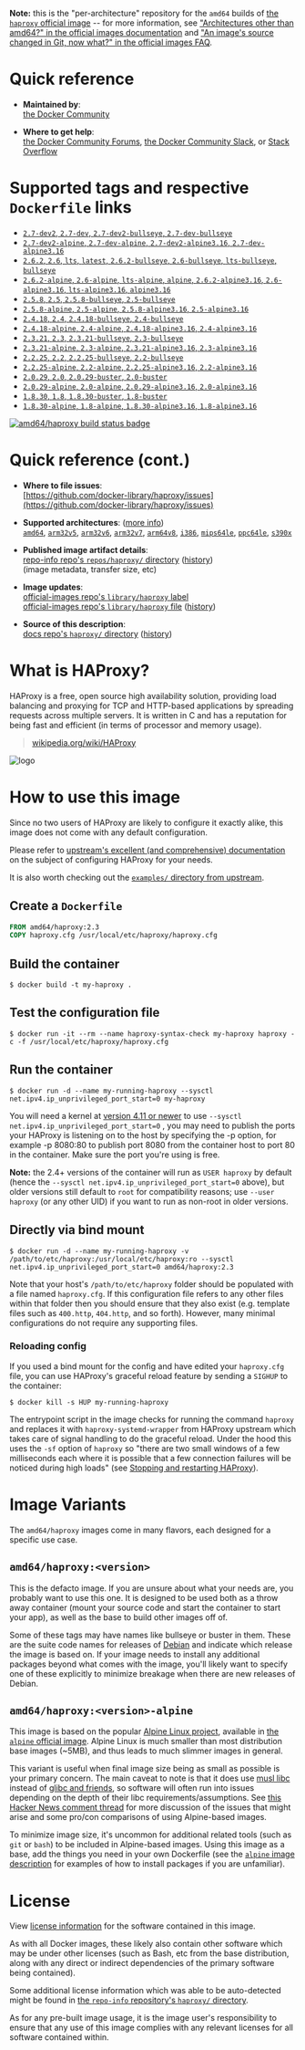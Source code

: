 <!--

********************************************************************************

WARNING:

    DO NOT EDIT "haproxy/README.md"

    IT IS AUTO-GENERATED

    (from the other files in "haproxy/" combined with a set of templates)

********************************************************************************

-->

**Note:** this is the "per-architecture" repository for the `amd64` builds of [the `haproxy` official image](https://hub.docker.com/_/haproxy) -- for more information, see ["Architectures other than amd64?" in the official images documentation](https://github.com/docker-library/official-images#architectures-other-than-amd64) and ["An image's source changed in Git, now what?" in the official images FAQ](https://github.com/docker-library/faq#an-images-source-changed-in-git-now-what).

# Quick reference

-	**Maintained by**:  
	[the Docker Community](https://github.com/docker-library/haproxy)

-	**Where to get help**:  
	[the Docker Community Forums](https://forums.docker.com/), [the Docker Community Slack](https://dockr.ly/slack), or [Stack Overflow](https://stackoverflow.com/search?tab=newest&q=docker)

# Supported tags and respective `Dockerfile` links

-	[`2.7-dev2`, `2.7-dev`, `2.7-dev2-bullseye`, `2.7-dev-bullseye`](https://github.com/docker-library/haproxy/blob/9605d3a0f784d4787a5cdf176fd66d08cbc10cfd/2.7/Dockerfile)
-	[`2.7-dev2-alpine`, `2.7-dev-alpine`, `2.7-dev2-alpine3.16`, `2.7-dev-alpine3.16`](https://github.com/docker-library/haproxy/blob/9605d3a0f784d4787a5cdf176fd66d08cbc10cfd/2.7/alpine/Dockerfile)
-	[`2.6.2`, `2.6`, `lts`, `latest`, `2.6.2-bullseye`, `2.6-bullseye`, `lts-bullseye`, `bullseye`](https://github.com/docker-library/haproxy/blob/f6499157f0b9ca49bf9416631aa069eb617b60b3/2.6/Dockerfile)
-	[`2.6.2-alpine`, `2.6-alpine`, `lts-alpine`, `alpine`, `2.6.2-alpine3.16`, `2.6-alpine3.16`, `lts-alpine3.16`, `alpine3.16`](https://github.com/docker-library/haproxy/blob/f6499157f0b9ca49bf9416631aa069eb617b60b3/2.6/alpine/Dockerfile)
-	[`2.5.8`, `2.5`, `2.5.8-bullseye`, `2.5-bullseye`](https://github.com/docker-library/haproxy/blob/4652e975be3db3a69221e68a103dae4e5891313b/2.5/Dockerfile)
-	[`2.5.8-alpine`, `2.5-alpine`, `2.5.8-alpine3.16`, `2.5-alpine3.16`](https://github.com/docker-library/haproxy/blob/4652e975be3db3a69221e68a103dae4e5891313b/2.5/alpine/Dockerfile)
-	[`2.4.18`, `2.4`, `2.4.18-bullseye`, `2.4-bullseye`](https://github.com/docker-library/haproxy/blob/d8a314a8b07f41e256995557e348800560543c93/2.4/Dockerfile)
-	[`2.4.18-alpine`, `2.4-alpine`, `2.4.18-alpine3.16`, `2.4-alpine3.16`](https://github.com/docker-library/haproxy/blob/d8a314a8b07f41e256995557e348800560543c93/2.4/alpine/Dockerfile)
-	[`2.3.21`, `2.3`, `2.3.21-bullseye`, `2.3-bullseye`](https://github.com/docker-library/haproxy/blob/19765b90c04eeaa485ba7a4b4e9e4fa61ef10fd7/2.3/Dockerfile)
-	[`2.3.21-alpine`, `2.3-alpine`, `2.3.21-alpine3.16`, `2.3-alpine3.16`](https://github.com/docker-library/haproxy/blob/19765b90c04eeaa485ba7a4b4e9e4fa61ef10fd7/2.3/alpine/Dockerfile)
-	[`2.2.25`, `2.2`, `2.2.25-bullseye`, `2.2-bullseye`](https://github.com/docker-library/haproxy/blob/241d8833cfd3498f40cbd733c4fa7bc53d46f5c7/2.2/Dockerfile)
-	[`2.2.25-alpine`, `2.2-alpine`, `2.2.25-alpine3.16`, `2.2-alpine3.16`](https://github.com/docker-library/haproxy/blob/241d8833cfd3498f40cbd733c4fa7bc53d46f5c7/2.2/alpine/Dockerfile)
-	[`2.0.29`, `2.0`, `2.0.29-buster`, `2.0-buster`](https://github.com/docker-library/haproxy/blob/dbe220ea2f7df73b4ac848b3b63af0ec7651cb26/2.0/Dockerfile)
-	[`2.0.29-alpine`, `2.0-alpine`, `2.0.29-alpine3.16`, `2.0-alpine3.16`](https://github.com/docker-library/haproxy/blob/4e20f82ffe32ac00b8ace027321ff8dff4ff9d2e/2.0/alpine/Dockerfile)
-	[`1.8.30`, `1.8`, `1.8.30-buster`, `1.8-buster`](https://github.com/docker-library/haproxy/blob/47dd63fdb9a0674dae6cc2acb3ab4484bb51674a/1.8/Dockerfile)
-	[`1.8.30-alpine`, `1.8-alpine`, `1.8.30-alpine3.16`, `1.8-alpine3.16`](https://github.com/docker-library/haproxy/blob/4e20f82ffe32ac00b8ace027321ff8dff4ff9d2e/1.8/alpine/Dockerfile)

[![amd64/haproxy build status badge](https://img.shields.io/jenkins/s/https/doi-janky.infosiftr.net/job/multiarch/job/amd64/job/haproxy.svg?label=amd64/haproxy%20%20build%20job)](https://doi-janky.infosiftr.net/job/multiarch/job/amd64/job/haproxy/)

# Quick reference (cont.)

-	**Where to file issues**:  
	[https://github.com/docker-library/haproxy/issues](https://github.com/docker-library/haproxy/issues)

-	**Supported architectures**: ([more info](https://github.com/docker-library/official-images#architectures-other-than-amd64))  
	[`amd64`](https://hub.docker.com/r/amd64/haproxy/), [`arm32v5`](https://hub.docker.com/r/arm32v5/haproxy/), [`arm32v6`](https://hub.docker.com/r/arm32v6/haproxy/), [`arm32v7`](https://hub.docker.com/r/arm32v7/haproxy/), [`arm64v8`](https://hub.docker.com/r/arm64v8/haproxy/), [`i386`](https://hub.docker.com/r/i386/haproxy/), [`mips64le`](https://hub.docker.com/r/mips64le/haproxy/), [`ppc64le`](https://hub.docker.com/r/ppc64le/haproxy/), [`s390x`](https://hub.docker.com/r/s390x/haproxy/)

-	**Published image artifact details**:  
	[repo-info repo's `repos/haproxy/` directory](https://github.com/docker-library/repo-info/blob/master/repos/haproxy) ([history](https://github.com/docker-library/repo-info/commits/master/repos/haproxy))  
	(image metadata, transfer size, etc)

-	**Image updates**:  
	[official-images repo's `library/haproxy` label](https://github.com/docker-library/official-images/issues?q=label%3Alibrary%2Fhaproxy)  
	[official-images repo's `library/haproxy` file](https://github.com/docker-library/official-images/blob/master/library/haproxy) ([history](https://github.com/docker-library/official-images/commits/master/library/haproxy))

-	**Source of this description**:  
	[docs repo's `haproxy/` directory](https://github.com/docker-library/docs/tree/master/haproxy) ([history](https://github.com/docker-library/docs/commits/master/haproxy))

# What is HAProxy?

HAProxy is a free, open source high availability solution, providing load balancing and proxying for TCP and HTTP-based applications by spreading requests across multiple servers. It is written in C and has a reputation for being fast and efficient (in terms of processor and memory usage).

> [wikipedia.org/wiki/HAProxy](https://en.wikipedia.org/wiki/HAProxy)

![logo](https://raw.githubusercontent.com/docker-library/docs/4da3e2446a4c257c3a32faac6256bee81f770316/haproxy/logo.png)

# How to use this image

Since no two users of HAProxy are likely to configure it exactly alike, this image does not come with any default configuration.

Please refer to [upstream's excellent (and comprehensive) documentation](https://cbonte.github.io/haproxy-dconv/) on the subject of configuring HAProxy for your needs.

It is also worth checking out the [`examples/` directory from upstream](http://git.haproxy.org/?p=haproxy-2.3.git;a=tree;f=examples).

## Create a `Dockerfile`

```dockerfile
FROM amd64/haproxy:2.3
COPY haproxy.cfg /usr/local/etc/haproxy/haproxy.cfg
```

## Build the container

```console
$ docker build -t my-haproxy .
```

## Test the configuration file

```console
$ docker run -it --rm --name haproxy-syntax-check my-haproxy haproxy -c -f /usr/local/etc/haproxy/haproxy.cfg
```

## Run the container

```console
$ docker run -d --name my-running-haproxy --sysctl net.ipv4.ip_unprivileged_port_start=0 my-haproxy
```

You will need a kernel at [version 4.11 or newer](https://github.com/moby/moby/issues/8460#issuecomment-312459310) to use `--sysctl net.ipv4.ip_unprivileged_port_start=0` , you may need to publish the ports your HAProxy is listening on to the host by specifying the -p option, for example -p 8080:80 to publish port 8080 from the container host to port 80 in the container. Make sure the port you're using is free.

**Note:** the 2.4+ versions of the container will run as `USER haproxy` by default (hence the `--sysctl net.ipv4.ip_unprivileged_port_start=0` above), but older versions still default to `root` for compatibility reasons; use `--user haproxy` (or any other UID) if you want to run as non-root in older versions.

## Directly via bind mount

```console
$ docker run -d --name my-running-haproxy -v /path/to/etc/haproxy:/usr/local/etc/haproxy:ro --sysctl net.ipv4.ip_unprivileged_port_start=0 amd64/haproxy:2.3
```

Note that your host's `/path/to/etc/haproxy` folder should be populated with a file named `haproxy.cfg`. If this configuration file refers to any other files within that folder then you should ensure that they also exist (e.g. template files such as `400.http`, `404.http`, and so forth). However, many minimal configurations do not require any supporting files.

### Reloading config

If you used a bind mount for the config and have edited your `haproxy.cfg` file, you can use HAProxy's graceful reload feature by sending a `SIGHUP` to the container:

```console
$ docker kill -s HUP my-running-haproxy
```

The entrypoint script in the image checks for running the command `haproxy` and replaces it with `haproxy-systemd-wrapper` from HAProxy upstream which takes care of signal handling to do the graceful reload. Under the hood this uses the `-sf` option of `haproxy` so "there are two small windows of a few milliseconds each where it is possible that a few connection failures will be noticed during high loads" (see [Stopping and restarting HAProxy](http://www.haproxy.org/download/2.3/doc/management.txt)).

# Image Variants

The `amd64/haproxy` images come in many flavors, each designed for a specific use case.

## `amd64/haproxy:<version>`

This is the defacto image. If you are unsure about what your needs are, you probably want to use this one. It is designed to be used both as a throw away container (mount your source code and start the container to start your app), as well as the base to build other images off of.

Some of these tags may have names like bullseye or buster in them. These are the suite code names for releases of [Debian](https://wiki.debian.org/DebianReleases) and indicate which release the image is based on. If your image needs to install any additional packages beyond what comes with the image, you'll likely want to specify one of these explicitly to minimize breakage when there are new releases of Debian.

## `amd64/haproxy:<version>-alpine`

This image is based on the popular [Alpine Linux project](https://alpinelinux.org), available in [the `alpine` official image](https://hub.docker.com/_/alpine). Alpine Linux is much smaller than most distribution base images (~5MB), and thus leads to much slimmer images in general.

This variant is useful when final image size being as small as possible is your primary concern. The main caveat to note is that it does use [musl libc](https://musl.libc.org) instead of [glibc and friends](https://www.etalabs.net/compare_libcs.html), so software will often run into issues depending on the depth of their libc requirements/assumptions. See [this Hacker News comment thread](https://news.ycombinator.com/item?id=10782897) for more discussion of the issues that might arise and some pro/con comparisons of using Alpine-based images.

To minimize image size, it's uncommon for additional related tools (such as `git` or `bash`) to be included in Alpine-based images. Using this image as a base, add the things you need in your own Dockerfile (see the [`alpine` image description](https://hub.docker.com/_/alpine/) for examples of how to install packages if you are unfamiliar).

# License

View [license information](http://www.haproxy.org/download/1.5/doc/LICENSE) for the software contained in this image.

As with all Docker images, these likely also contain other software which may be under other licenses (such as Bash, etc from the base distribution, along with any direct or indirect dependencies of the primary software being contained).

Some additional license information which was able to be auto-detected might be found in [the `repo-info` repository's `haproxy/` directory](https://github.com/docker-library/repo-info/tree/master/repos/haproxy).

As for any pre-built image usage, it is the image user's responsibility to ensure that any use of this image complies with any relevant licenses for all software contained within.
